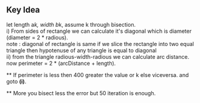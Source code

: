 ## Key Idea
let length a*k, width b*k, assume k through bisection.<br>
i) From sides of rectangle we can calculate it's diagonal which is diameter (diameter = 2 * radious).<br>
  note : diagonal of rectangle is same if we slice the rectangle into two equal triangle then hypotenuse of any triangle is equal to    diagonal<br>
ii) from the triangle radious-width-radious we can calculate arc distance. now perimeter = 2 * (arcDistance + length).

** If perimeter is less then 400 greater the value or k else viceversa. and goto <b>(i)</b>.

** More you bisect less the error but 50 iteration is enough.
